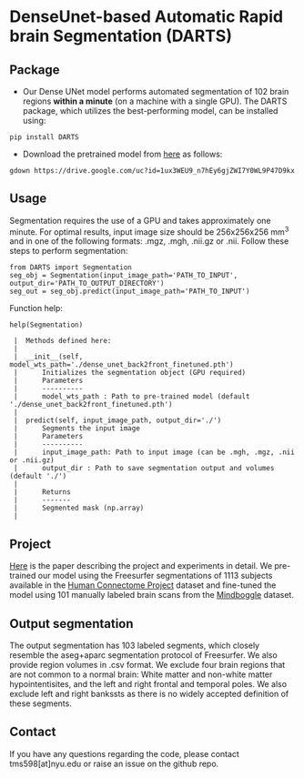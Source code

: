 # DenseUnet-based Automatic Rapid brain Segmentation (DARTS)

## Package
* Our Dense UNet model performs automated segmentation of 102 brain regions **within a minute** (on a machine with a single GPU). The DARTS package, which utilizes the best-performing model, can be installed using:

```
pip install DARTS
```

* Download the pretrained model from [here](https://drive.google.com/file/d/1ux3WEU9_n7hEy6gjZWI7Y0WL9P47D9kx/view?usp=sharing) as follows:

```
gdown https://drive.google.com/uc?id=1ux3WEU9_n7hEy6gjZWI7Y0WL9P47D9kx
```

## Usage

Segmentation requires the use of a GPU and takes approximately one minute. For optimal results, input image size should be 256x256x256 mm<sup>3</sup> and in one of the following formats: .mgz, .mgh, .nii.gz or .nii. 
Follow these steps to perform segmentation:

```
from DARTS import Segmentation
seg_obj = Segmentation(input_image_path='PATH_TO_INPUT', output_dir='PATH_TO_OUTPUT_DIRECTORY')
seg_out = seg_obj.predict(input_image_path='PATH_TO_INPUT')
```

Function help:
```
help(Segmentation)

 |  Methods defined here:
 |  
 |  __init__(self, model_wts_path='./dense_unet_back2front_finetuned.pth')
 |      Initializes the segmentation object (GPU required)
 |      Parameters
 |      ----------
 |      model_wts_path : Path to pre-trained model (default './dense_unet_back2front_finetuned.pth')
 |  
 |  predict(self, input_image_path, output_dir='./')
 |      Segments the input image
 |      Parameters
 |      ----------
 |      input_image_path: Path to input image (can be .mgh, .mgz, .nii or .nii.gz)
 |      output_dir : Path to save segmentation output and volumes (default './')
 |      
 |      Returns
 |      -------
 |      Segmented mask (np.array)
 |  
```

## Project
[Here](https://arxiv.org/abs/1911.05567) is the paper describing the project and experiments in detail. We pre-trained our model using the Freesurfer segmentations of 1113 subjects available in the [Human Connectome Project](https://www.humanconnectome.org/study/hcp-young-adult/document/1200-subjects-data-release) dataset and fine-tuned the model using 101 manually labeled brain scans from the [Mindboggle](https://mindboggle.info/data.html) dataset. 

## Output segmentation
The output segmentation has 103 labeled segments, which closely resemble the aseg+aparc segmentation protocol of Freesurfer. We also provide region volumes in .csv format. We exclude four brain regions that are not common to a normal brain: White matter and non-white matter hypointentisites, and the left and right frontal and temporal poles. We also exclude left and right bankssts as there is no widely accepted definition of these segments.

## Contact
If you have any questions regarding the code, please contact tms598[at]nyu.edu or raise an issue on the github repo.
